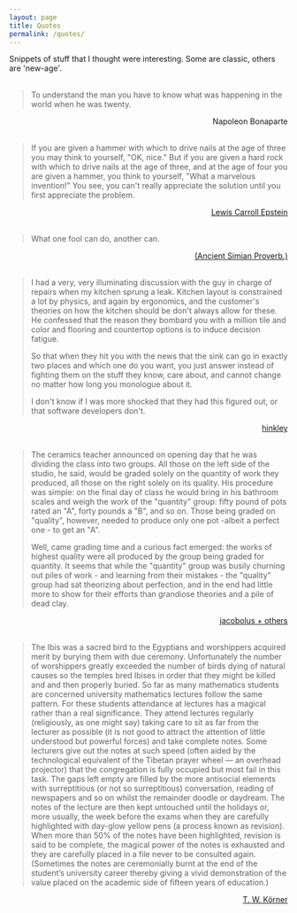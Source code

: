 ```yaml
---
layout: page
title: Quotes
permalink: /quotes/
---
```


Snippets of stuff that I thought were interesting. Some are classic, others are 'new-age'.
<br><br>

> To understand the man you have to know what 
> was happening in the world when he was twenty.  
<div style="text-align: right">Napoleon Bonaparte<br><br></div>  
  

> If you are given a hammer with which to drive nails
> at the age of three you may think to yourself, "OK,
> nice." But if you are given a hard rock with which to
> drive nails at the age of three, and at the age of four
> you are given a hammer, you think to yourself, "What
> a marvelous invention!" You see, you can't really
> appreciate the solution until you first appreciate the
>problem.
<div style="text-align: right"><a href="https://www.google.com/search?q=thinking+physics">Lewis Carroll Epstein</a><br><br></div>   
  
> What one fool can do, another can.
<div style="text-align: right"><a href="http://www.gutenberg.org/ebooks/33283">(Ancient Simian Proverb.)</a><br><br></div>  

> I had a very, very illuminating discussion with the guy in charge of repairs when my kitchen sprung a leak.
> Kitchen layout is constrained a lot by physics, and again by ergonomics, and the customer's theories on how the kitchen should be don't always allow for these. He confessed that the reason they bombard you with a million tile and color and flooring and countertop options is to induce decision fatigue.
> 
> So that when they hit you with the news that the sink can go in exactly two places and which one do you want, you just answer instead of fighting them on the stuff they know, care about, and cannot change no matter how long you monologue about it.
> 
> I don't know if I was more shocked that they had this figured out, or that software developers don't.
<div style="text-align: right"><a href="https://news.ycombinator.com/item?id=22487209">hinkley</a><br><br></div>

> The ceramics teacher announced on opening day that he was dividing the class into two groups. All those on the left side of the studio, he said, would be graded solely on the quantity of work they produced, all those on the right solely on its quality. His procedure was simple: on the final day of class he would bring in his bathroom scales and weigh the work of the "quantity" group: fifty pound of pots rated an "A", forty pounds a "B", and so on. Those being graded on "quality", however, needed to produce only one pot -albeit a perfect one - to get an "A". 
> 
> Well, came grading time and a curious fact emerged: the works of highest quality were all produced by the group being graded for quantity. It seems that while the "quantity" group was busily churning out piles of work - and learning from their mistakes - the "quality" group had sat theorizing about perfection, and in the end had little more to show for their efforts than grandiose theories and a pile of dead clay.
<div style="text-align: right"><a href="https://news.ycombinator.com/item?id=19956768">jacobolus + others</a><br><br></div>

> The Ibis was a sacred bird to the Egyptians and worshippers acquired
merit by burying them with due ceremony. Unfortunately the number of
worshippers greatly exceeded the number of birds dying of natural causes
so the temples bred Ibises in order that they might be killed and and then
properly buried.
>So far as many mathematics students are concerned university mathematics lectures follow the same pattern. For these students attendance at
lectures has a magical rather than a real significance. They attend lectures
regularly (religiously, as one might say) taking care to sit as far from the
lecturer as possible (it is not good to attract the attention of little understood but powerful forces) and take complete notes. Some lecturers give out the notes at such speed (often aided by the technological equivalent of the
Tibetan prayer wheel — an overhead projector) that the congregation is fully
occupied but most fail in this task. The gaps left empty are filled by the more
antisocial elements with surreptitious (or not so surreptitious) conversation, reading of newspapers and so on whilst the remainder doodle or daydream.
> The notes of the lecture are then kept untouched until the holidays or, more
usually, the week before the exams when they are carefully highlighted with
day-glow yellow pens (a process known as revision). When more than 50% of
the notes have been highlighted, revision is said to be complete, the magical
power of the notes is exhausted and they are carefully placed in a file never
to be consulted again. (Sometimes the notes are ceremonially burnt at the
end of the student’s university career thereby giving a vivid demonstration
of the value placed on the academic side of fifteen years of education.)
<div style="text-align: right"><a href="https://www.dpmms.cam.ac.uk/~twk/Lecture.pdf">T. W. Körner</a><br><br></div>
